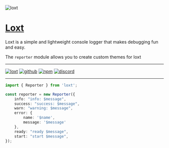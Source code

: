 ![loxt](https://user-images.githubusercontent.com/79442303/220187872-63a607d4-3648-468c-a90c-f685e0cfd5f3.png)

# [Loxt](https://loxt.js.org/)

Loxt is a simple and lightweight console logger that makes debugging fun and easy.

The `reporter` module allows you to create custom themes for loxt

---

[![loxt](https://img.shields.io/npm/v/loxt?color=%232161b8&logo=gitbook&style=for-the-badge&label=Docs)](https://loxt.js.org/)
[![github](https://img.shields.io/npm/v/loxt?color=%232161b8&logo=github&style=for-the-badge&label=GitHub)](https://github.com/loxt-js/loxt)
[![npm](https://img.shields.io/npm/v/loxt?color=%232161b8&logo=npm&style=for-the-badge)](https://npmjs.com/package/loxt)
[![discord](https://img.shields.io/discord/1002660982591586534?color=%09%235865F2&label=Discord&logo=discord&logoColor=%23FFF&style=for-the-badge)](https://discord.gg/fE4GNHsmcB)

---

```ts
import { Reporter } from 'loxt';

const reporter = new Reporter({
	info: "info: $message",
	success: "success: $message",
	warn: "warning: $message",
	error: {
		name: '$name',
		message: '$message'
	},
	ready: "ready $message",
	start: "start $message",
});
```
